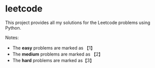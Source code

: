 # leetcode

This project provides all my solutions for the Leetcode problems using Python.

Notes:
- The **easy** problems are marked as 【1】
- The **medium** problems are marked as 【2】
- The **hard** problems are marked as【3】

